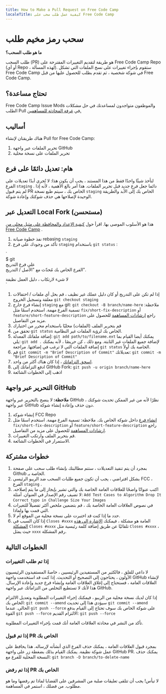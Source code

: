 ```yaml
---
title: How to Make a Pull Request on Free Code Camp
localeTitle: كيفية عمل طلب سحب على Free Code Camp
---
```

# سحب رمز مخيم طلب

**ما هو طلب السحب؟**

طلب السحب (PR) هو طريقة لتقديم التغييرات المقترحة على Free Code Camp Repo (أو أي Repo ، لهذه المسألة). ستقوم بإجراء تغييرات على نسخ الملفات التي تشكل Free Code Camp في شوكة شخصية ، ثم تقدم بطلب للحصول عليها من قبل Free Code Camp.

## تحتاج مساعدة؟

Free Code Camp Issue Mods والموظفون متواجدون لمساعدتك في حل مشكلات الطلب Pull في [غرفة المحادثة للمساهمين.](https://gitter.im/FreeCodeCamp/Contributors)

## أساليب

هناك طريقتان لإنشاء Pull for Free Code Camp:

1.  تحرير الملفات عبر واجهة GitHub
2.  تحرير الملفات على نسخة محلية

## هام: تعديل دائمًا على فرع

لنأخذ شيئًا واحدًا فقط من هذا المستند ، يجب أن يكون هذا: لا تُجري أبدًا تعديلات على الفرع `staging` . دائما جعل فرع جديد قبل تحرير الملفات. هذا أمر بالغ الأهمية ، لأنه إذا لم يتم قبول PR الخاص بك ، سيتم طبع نسخة `staging` الخاص بك إلى الأبد والطريقة الوحيدة لإصلاحها هي حذف شوكتك وإعادة شوكة.

## التعديل عبر Local Fork (مستحسن)

هذا هو الأسلوب الموصى بها. اقرأ حول [كيفية الإعداد والمحافظة على مثيل محلي من Free Code Camp](http://forum.freecodecamp.com/t/how-to-fork-and-maintain-a-local-instance-of-free-code-camp/19116) .

1.  نفذ خطوة صيانة rebasing `staging`
2.  تأكد من وجودك على فرع `staging` باستخدام `git status` :

\`  
$ git  
على فرع التدريج  
الفرع الخاص بك مُحدّث مع "الأصل / التدريج".

لا شيء لارتكاب ، دليل العمل نظيفة  
\`

1.  إذا لم تكن على التدريج أو كان دليل عملك غير نظيف ، قم بحل أي ملفات / احتفالات معلقة وتسجيل الخروج `git checkout staging`
2.  إنشاء فرع خارج `staging` مع git: `git checkout -B branch/name-here` ملاحظة: تسمية الفرع مهمة. استخدم اسمًا مثل `fix/short-fix-description` أو `feature/short-feature-description` راجع [إرشادات المساهمة](https://github.com/FreeCodeCamp/FreeCodeCamp/blob/staging/CONTRIBUTING.md) للحصول على مزيد من التفاصيل.
3.  قم بتحرير الملف (الملفات) محليًا باستخدام محرر من اختيارك
4.  تحقق من `git status` الخاص بك لرؤية الملفات غير النظامية.
5.  إضافة ملفاتك المعدلة: `git add path/to/filename.ext` يمكنك أيضا القيام بما يلي: `git add .` لإضافة جميع الملفات غير الثابتة. ومع ذلك ، كن حريصًا ، لأنه يمكنك إضافة الملفات التي لا ترغب في إضافتها. مراجعة `git status` الخاصة بك أولاً.
6.  قم `git commit -m "Brief Description of Commit"` تعديلاتك: `git commit -m "Brief Description of Commit"`
7.  [اسحق التزاماتك](http://forum.freecodecamp.com/t/how-to-squash-multiple-commits-into-one-with-git/13231) ، إذا كان هناك أكثر من واحد.
8.  ادفع التزاماتك إلى GitHub Fork: `git push -u origin branch/name-here`
9.  اذهب إلى الخطوات الشائعة

## التحرير عبر واجهة GitHub

**ملاحظة:** لا ينصح بالتحرير عبر واجهة GitHub ، نظرًا لأنه من غير الممكن تحديث شوكتك عبر واجهة GitHub دون حذف وإعادة إنشاء شوكة.

1.  إنشاء شوكة FCC Repo
2.  [إنشاء فرع](https://help.github.com/articles/creating-and-deleting-branches-within-your-repository/) داخل شوكة الخاص بك. ملاحظة: تسمية الفرع مهمة. استخدم اسمًا مثل `fix/short-fix-description` أو `feature/short-feature-description` راجع [إرشادات المساهمة](https://github.com/FreeCodeCamp/FreeCodeCamp/blob/staging/CONTRIBUTING.md) للحصول على مزيد من التفاصيل.
3.  قم بتحرير الملف وارتكب التغييرات.
4.  الاستمرار في الخطوات الشائعة.

## خطوات مشتركة

1.  بمجرد أن يتم تنفيذ التعديلات ، ستتم مطالبتك بإنشاء طلب سحب على صفحة Github الخاصة بـ.
2.  بشكل افتراضي ، يجب أن تكون جميع طلبات السحب ضد الريبو الرئيسي FCC ، الفرع `staging` .
3.  اكتب عنوانًا واضحًا للعلاقات العامة الخاصة بك والتي تشير بإيجاز إلى ما يتم إصلاحه. لا تضيف رقم الإصدار في العنوان. أمثلة: `Add Test Cases to Algorithm Drop It` `Correct typo in Challenge Size Your Images`
4.  في نصوص العلاقات العامة الخاصة بك ، قم بتضمين ملخص أكثر تفصيلاً للتغيرات التي قمت بها ولماذا.
5.  حدد ما إذا كنت قد اختبرت على نسخة محلية من الموقع أم لا.
6.  إذا كان السبب في `Closes #xxxx` العامة هو مشكلة ، فيمكنك [الإشارة إلى هذه المشكلة](https://help.github.com/articles/closing-issues-via-commit-messages/) `Closes #xxxx` تلقائيًا عن طريق إضافة كلمة رئيسية مثل `Closes #xxxx` ، حيث يمثل `xxxx` رقم المشكلة.

## الخطوات التالية

### إذا تم طلب التغييرات

لا داعي للقلق ، فالكثير من المستفيدين الرئيسيين ، خاصةً المستفيدون الرئيسيون الأولون ، يحتاجون إلى التصحيح أو التحديث. إذا كنت قد استخدمت واجهة GitHub لإنشاء العلاقات العامة ، فستحتاج إلى إغلاق العلاقات العامة وإنشاء فرع جديد وإعادة الإرسال. هذا لأنك لا تستطيع التخلص من التزاماتك عبر واجهة GitHub.

إذا كان لديك نسخة محلية من الريبو ، فيمكنك إجراء التغييرات المطلوبة وتعديل الالتزام الخاص بك: `git commit --amend` سيؤدي هذا إلى تحديث `git commit --amend` الحالي. عندما `git push --force` على شوكة الخاص بك سوف تحتاج إلى القيام بدفع القوة `git push --force` الالتزام القديم: `git push --force`

تأكد من النشر في محادثة العلاقات العامة أنك قمت بإجراء التغييرات المطلوبة.

### إذا تم قبول PR الخاص بك

بمجرد قبول العلاقات العامة ، يمكنك حذف الفرع الذي أنشأته لإرساله. هذا يحافظ على عمل شوكة نظيفة. يمكنك القيام بذلك بضغطة زر على واجهة GitHub PR. يمكنك حذف النسخة المحلية للفرع مع: `git branch -D branch/to-delete-name`

### إذا تم رفض PR الخاص بك

لا تيأس! يجب أن تتلقى تعليقات صلبة من المشرفين على القضايا لماذا تم رفضها وما هو مطلوب. من فضلك ، استمر في المساهمة.